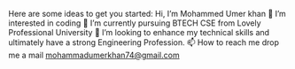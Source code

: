 Here are some ideas to get you started:
 Hi, I’m Mohammed Umer khan
👀 I’m interested in coding
🌱 I’m currently pursuing BTECH CSE from Lovely Professional University
💞️ I’m looking to enhance my technical skills and ultimately have a strong Engineering Profession.
📫 How to reach me drop me a mail mohammadumerkhan74@gmail.com
